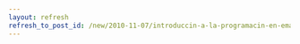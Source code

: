```yaml
---
layout: refresh
refresh_to_post_id: /new/2010-11-07/introduccin-a-la-programacin-en-emacs-lisp-de-chassell.html
---
```

